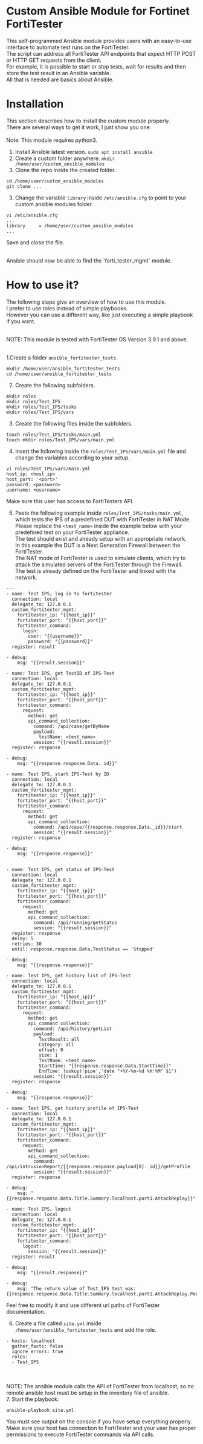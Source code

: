 # Custom Ansible Module for Fortinet FortiTester

This self-programmed Ansible module provides users with an easy-to-use interface to automate test runs on the FortiTester. <br>
The script can address all FortiTester API endpoints that expect HTTP POST or HTTP GET requests from the client.<br>
For example, it is possible to start or stop tests, wait for results and then store the test result in an Ansible variable.<br>
All that is needed are basics about Ansible.

# Installation

This section describes how to install the custom module properly.<br>
There are several ways to get it work, I just show you one.<br><br>
Note: This module requires python3.<br>

1. Install Ansible latest version.
`sudo apt install ansible`
2. Create a custom folder anywhere.
`mkdir /home/user/custom_ansible_modules`
2. Clone the repo inside the created folder.
```
cd /home/user/custom_ansible_modules
git clone ...
```
3. Change the variable `library` inside `/etc/ansible.cfg` to point to your custom ansible modules folder. 
```
vi /etc/ansible.cfg
...
library     = /home/user/custom_ansible_modules
...
```
Save and close the file.

<br>
Ansible should now be able to find the `forti_tester_mgmt` module.

# How to use it?

The following steps give an overview of how to use this module.<br>
I prefer to use roles instead of simple playbooks.<br>
However you can use a different way, like just executing a simple playbook if you want.<br><br>

NOTE: This module is tested with FortiTester OS Version 3.9.1 and above.<br><br>


1.Create a folder `ansible_fortitester_tests`.
```
mkdir /home/user/ansible_fortitester_tests
cd /home/user/ansible_fortitester_tests
```
2. Create the following subfolders.
```
mkdir roles
mkdir roles/Test_IPS
mkdir roles/Test_IPS/tasks
mkdir roles/Test_IPS/vars
```
3. Create the following files inside the subfolders.
```
touch roles/Test_IPS/tasks/main.yml
touch mkdir roles/Test_IPS/vars/main.yml
```
4. Insert the following inside the `roles/Test_IPS/vars/main.yml` file and change the variables according to your setup.
```
vi roles/Test_IPS/vars/main.yml
host_ip: <host_ip>
host_port: '<port>'
password: <password>
username: <username>
```
Make sure this user has access to FortiTesters API.

5. Paste the following example inside `roles/Test_IPS/tasks/main.yml`, which tests the IPS of a predefined DUT with FortiTester in NAT Mode.
Please replace the `<test_name>` inside the example below with your predefined test on your FortiTester appliance.<br>
The test should exist and already setup with an appropriate network.<br>
In this example the DUT is a Next Generation Firewall between the FortiTester.<br>
The NAT mode of FortiTester is used to simulate clients, which try to attack the simulated servers of the FortiTester through the Firewall.<br>
The test is already defined on the FortiTester and linked with the network.<br>
```
---
- name: Test IPS, log in to fortitester
  connection: local
  delegate_to: 127.0.0.1
  custom_fortitester_mgmt:
    fortitester_ip: "{{host_ip}}"
    fortitester_port: "{{host_port}}"
    fortitester_command:
      login:
        user: "{{username}}"
        password: "{{password}}"
  register: result

- debug:
    msg: "{{result.session}}"

- name: Test IPS, get TestID of IPS-Test
  connection: local
  delegate_to: 127.0.0.1
  custom_fortitester_mgmt:
    fortitester_ip: "{{host_ip}}"
    fortitester_port: "{{host_port}}"
    fortitester_command:
      request:
        method: get
        api_command_collection:
          command: /api/case/getByName
          payload:
            testName: <test_name>
          session: "{{result.session}}"
  register: response

- debug:
    msg: "{{response.response.Data._id}}"

- name: Test IPS, start IPS-Test by ID
  connection: local
  delegate_to: 127.0.0.1
  custom_fortitester_mgmt:
    fortitester_ip: "{{host_ip}}"
    fortitester_port: "{{host_port}}"
    fortitester_command:
      request:
        method: get
        api_command_collection:
          command: /api/case/{{response.response.Data._id}}/start
          session: "{{result.session}}"
  register: response

- debug:
    msg: "{{response.response}}"


- name: Test IPS, get status of IPS-Test
  connection: local
  delegate_to: 127.0.0.1
  custom_fortitester_mgmt:
    fortitester_ip: "{{host_ip}}"
    fortitester_port: "{{host_port}}"
    fortitester_command:
      request:
        method: get
        api_command_collection:
          command: /api/running/getStatus
          session: "{{result.session}}"
  register: response
  delay: 5
  retries: 30
  until: response.response.Data.TestStatus == 'Stopped'

- debug:
    msg: "{{response.response}}"

- name: Test IPS, get history list of IPS-Test
  connection: local
  delegate_to: 127.0.0.1
  custom_fortitester_mgmt:
    fortitester_ip: "{{host_ip}}"
    fortitester_port: "{{host_port}}"
    fortitester_command:
      request:
        method: get
        api_command_collection:
          command: /api/history/getList
          payload:
            TestResult: all
            Category: all
            offset: 0
            size: 1
            TestName: <test_name>
            StartTime: "{{response.response.Data.StartTime}}"
            EndTime: lookup('pipe','date "+%Y-%m-%d %H:%M" $1')
          session: "{{result.session}}"
  register: response

- debug:
    msg: "{{response.response}}"

- name: Test IPS, get history profile of IPS-Test
  connection: local
  delegate_to: 127.0.0.1
  custom_fortitester_mgmt:
    fortitester_ip: "{{host_ip}}"
    fortitester_port: "{{host_port}}"
    fortitester_command:
      request:
        method: get
        api_command_collection:
          command: /api/intrusionReport/{{response.response.payload[0]._id}}/getProfile
          session: "{{result.session}}"
  register: response

- debug:
    msg: "{{response.response.Data.Title.Summary.localhost.port1.AttackReplay}}"

- name: Test IPS, logout
  connection: local
  delegate_to: 127.0.0.1
  custom_fortitester_mgmt:
    fortitester_ip: "{{host_ip}}"
    fortitester_port: "{{host_port}}"
    fortitester_command:
      logout:
        session: "{{result.session}}"
  register: result

- debug:
    msg: "{{result.response}}"

- debug:
    msg: "The return value of Test_IPS test was: {{response.response.Data.Title.Summary.localhost.port1.AttackReplay.PeerReceived}}"
```

Feel free to modify it and use different url paths of FortiTester documentation.<br>

6. Create a file called `site.yml` inside `/home/user/ansible_fortitester_tests` and add the role.
```
- hosts: localhost
  gather_facts: false
  ignore_errors: true
  roles:
  - Test_IPS
```

<br><br>NOTE: The ansible module calls the API of FortiTester from localhost, so no remote ansible host must be setup in the inventory file of ansible.<br>
7. Start the playbook.
```
ansible-playbook site.yml
```

You must see output on the console if you have setup everything properly.
Make sure your host has connection to FortiTester and your user has proper permissions to execute FortiTester commands via API calls.